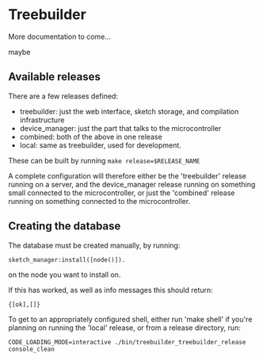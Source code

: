 # Treebuilder

More documentation to come...

maybe

## Available releases

There are a few releases defined:

- treebuilder: just the web interface, sketch storage, and compilation
  infrastructure
- device_manager: just the part that talks to the microcontroller
- combined: both of the above in one release
- local: same as treebuilder, used for development.

These can be built by running `make release=$RELEASE_NAME`

A complete configuration will therefore either be the 'treebuilder' release
running on a server, and the device_manager release running on something small
connected to the microcontroller, or just the 'combined' release running on
something connected to the microcontroller.

## Creating the database

The database must be created manually, by running:

    sketch_manager:install([node()]).

on the node you want to install on.

If this has worked, as well as info messages this should return:

    {[ok],[]}

To get to an appropriately configured shell, either run 'make shell' if you're
planning on running the 'local' release, or from a release directory, run:

    CODE_LOADING_MODE=interactive ./bin/treebuilder_treebuilder_release console_clean
